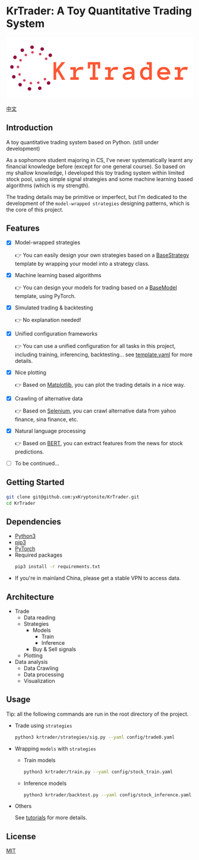 # KrTrader: A Toy Quantitative Trading System

![](assets/logo.png)

[中文](Chinese.md)

## Introduction

A toy quantitative trading system based on Python. (still under development)

As a sophomore student majoring in CS, I've never systematically learnt any financial knowledge before (except for one general course). So based on my shallow knowledge, I developed this toy trading system within limited stock pool, using simple signal strategies and some machine learning based algorithms (which is my strength).

The trading details may be primitive or imperfect, but I'm dedicated to the development of the `model-wrapped strategies` designing patterns, which is the core of this project.

## Features
- [x] Model-wrapped strategies
  
  👉 You can easily design your own strategies based on a [BaseStrategy](https://github.com/yxKryptonite/KrTrader/blob/master/krtrader/strategies/base.py) template by wrapping your model into a strategy class.
- [x] Machine learning based algorithms
  
  👉 You can design your models for trading based on a [BaseModel](https://github.com/yxKryptonite/KrTrader/blob/master/krtrader/models/base.py) template, using PyTorch.
- [x] Simulated trading & backtesting
  
  👉 No explanation needed!
- [x] Unified configuration frameworks
  
  👉 You can use a unified configuration for all tasks in this project, including training, inferencing, backtesting... see [template.yaml](https://github.com/yxKryptonite/KrTrader/blob/master/config/template.yaml) for more details.
- [x] Nice plotting
  
  👉 Based on [Matplotlib](https://matplotlib.org/), you can plot the trading details in a nice way.
- [x] Crawling of alternative data
  
  👉 Based on [Selenium](https://selenium-python.readthedocs.io), you can crawl alternative data from yahoo finance, sina finance, etc.
- [x] Natural language processing
  
  👉 Based on [BERT](https://arxiv.org/abs/1810.04805), you can extract features from the news for stock predictions.
- [ ] To be continued...

## Getting Started

```bash
git clone git@github.com:yxKryptonite/KrTrader.git
cd KrTrader
```

## Dependencies

- [Python3](https://www.python.org/downloads/)
- [pip3](https://pip.pypa.io/en/stable/installation/)
- [PyTorch](https://pytorch.org/get-started/locally/)
- Required packages
  ```bash
  pip3 install -r requirements.txt
  ```
- If you're in mainland China, please get a stable VPN to access data.

## Architecture

- Trade
  - Data reading
  - Strategies
    - Models
      - Train
      - Inference
    - Buy & Sell signals
  - Plotting
- Data analysis
  - Data Crawling
  - Data processing
  - Visualization

## Usage

Tip: all the following commands are run in the root directory of the project.

- Trade using `strategies`
  ```bash
  python3 krtrader/strategies/sig.py --yaml config/trade0.yaml
  ```
- Wrapping `models` with `strategies`
  - Train models
    ```bash
    python3 krtrader/train.py --yaml config/stock_train.yaml
    ```
  - Inference models
    ```bash
    python3 krtrader/backtest.py --yaml config/stock_inference.yaml
    ```
- Others
  
  See [tutorials](https://github.com/yxKryptonite/KrTrader/tree/master/krtrader/tutorials) for more details.

## License

[MIT](https://choosealicense.com/licenses/mit/)